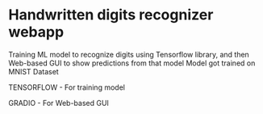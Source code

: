 # Handwritten digits recognizer webapp
Training ML model to recognize digits using Tensorflow library,
and then Web-based GUI to show predictions from that model
Model got trained on MNIST Dataset

TENSORFLOW - For training model

GRADIO - For Web-based GUI
